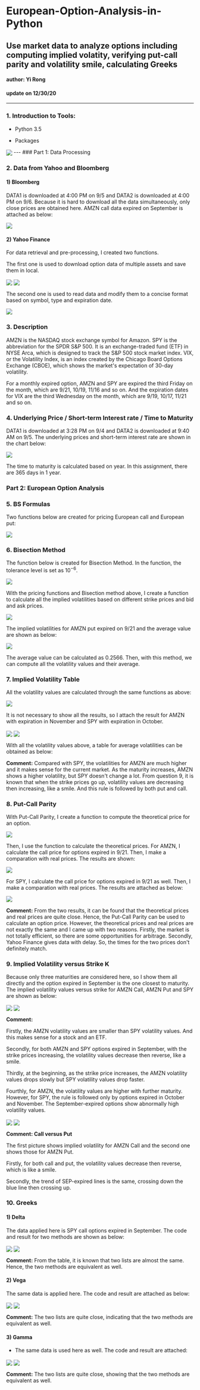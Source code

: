 # European-Option-Analysis-in-Python

## Use market data to analyze options including computing implied volatity, verifying put-call parity and volatility smile, calculating Greeks

#### author: Yi Rong
#### update on 12/30/20

---
### 1. Introduction to Tools:

* Python 3.5

* Packages

<img src="media/image1.png" align="center">
---
### Part 1: Data Processing

### 2. Data from Yahoo and Bloomberg

#### 1)  Bloomberg

DATA1 is downloaded at 4:00 PM on 9/5 and DATA2 is downloaded at 4:00 PM
on 9/6. Because it is hard to download all the data simultaneously, only
close prices are obtained here. AMZN call data expired on September is
attached as below:

<img src="media/image2.png"  align="center">

#### 2)  Yahoo Finance

For data retrieval and pre-processing, I created two functions.

The first one is used to download option data of multiple assets and
save them in local.

<img src="media/image3.png" align="center">

<img src="media/image4.png" align="center">

The second one is used to read data and modify them to a concise format
based on symbol, type and expiration date.

<img src="media/image5.png" align="center">

### 3. Description

AMZN is the NASDAQ stock exchange symbol for Amazon. SPY is the
abbreviation for the SPDR S&P 500. It is an exchange-traded fund (ETF)
in NYSE Arca, which is designed to track the S&P 500 stock market index.
VIX, or the Volatility Index, is an index created by the Chicago Board
Options Exchange (CBOE), which shows the market's expectation of 30-day
volatility.

For a monthly expired option, AMZN and SPY are expired the third Friday
on the month, which are 9/21, 10/19, 11/16 and so on. And the expiration
dates for VIX are the third Wednesday on the month, which are 9/19,
10/17, 11/21 and so on.

### 4. Underlying Price / Short-term Interest rate / Time to Maturity

DATA1 is downloaded at 3:28 PM on 9/4 and DATA2 is downloaded at 9:40 AM
on 9/5. The underlying prices and short-term interest rate are shown in
the chart below:

<img src="media/image27.png" align="center">

The time to maturity is calculated based on year. In this assignment,
there are 365 days in 1 year.

### Part 2: European Option Analysis

### 5. BS Formulas

Two functions below are created for pricing European call and European
put:

<img src="media/image6.png" align="center">

### 6. Bisection Method

The function below is created for Bisection Method. In the function, the
tolerance level is set as $10^{- 6}$.

<img src="media/image7.png" align="center">

With the pricing functions and Bisection method above, I create a
function to calculate all the implied volatilities based on different
strike prices and bid and ask prices.

<img src="media/image8.png" align="center">

The implied volatilities for AMZN put expired on 9/21 and the average
value are shown as below:

<img src="media/image9.png" align="center">

The average value can be calculated as 0.2566. Then, with this method,
we can compute all the volatility values and their average.

### 7. Implied Volatility Table

All the volatility values are calculated through the same functions as
above:

<img src="media/image10.png" align="center">

It is not necessary to show all the results, so I attach the result for
AMZN with expiration in November and SPY with expiration in October.

<img src="media/image11.png" align="center">

<img src="media/image12.png" align="center">

With all the volatility values above, a table for average volatilities
can be obtained as below:


**Comment:** Compared with SPY, the volatilities for AMZN are much
higher and it makes sense for the current market. As the maturity
increases, AMZN shows a higher volatility, but SPY doesn't change a lot.
From question 9, it is known that when the strike prices go up,
volatility values are decreasing then increasing, like a smile. And this
rule is followed by both put and call.

### 8. Put-Call Parity

With Put-Call Parity, I create a function to compute the theoretical
price for an option.

<img src="media/image13.png" align="center">

Then, I use the function to calculate the theoretical prices. For AMZN,
I calculate the call price for options expired in 9/21. Then, I make a
comparation with real prices. The results are shown:

<img src="media/image14.png" align="center">

For SPY, I calculate the call price for options expired in 9/21 as well.
Then, I make a comparation with real prices. The results are attached as
below:

<img src="media/image15.png" align="center">

**Comment:** From the two results, it can be found that the theoretical
prices and real prices are quite close. Hence, the Put-Call Parity can
be used to calculate an option price. However, the theoretical prices
and real prices are not exactly the same and I came up with two reasons.
Firstly, the market is not totally efficient, so there are some
opportunities for arbitrage. Secondly, Yahoo Finance gives data with
delay. So, the times for the two prices don't definitely match.

### 9. Implied Volatility versus Strike $\mathbf{K}$

Because only three maturities are considered here, so I show them all
directly and the option expired in September is the one closest to
maturity. The implied volatility values versus strike for AMZN Call,
AMZN Put and SPY are shown as below:

<img src="media/image16.png" align="center">

<img src="media/image17.png" align="center">

**Comment:**

Firstly, the AMZN volatility values are smaller than SPY volatility
values. And this makes sense for a stock and an ETF.

Secondly, for both AMZN and SPY options expired in September, with the
strike prices increasing, the volatility values decrease then reverse,
like a smile.

Thirdly, at the beginning, as the strike price increases, the AMZN
volatility values drops slowly but SPY volatility values drop faster.

Fourthly, for AMZN, the volatility values are higher with further
maturity. However, for SPY, the rule is followed only by options expired
in October and November. The September-expired options show abnormally
high volatility values.

<img src="media/image18.png" align="center">

<img src="media/image19.png" align="center">

**Comment: Call versus Put**

The first picture shows implied volatility for AMZN Call and the second
one shows those for AMZN Put.

Firstly, for both call and put, the volatility values decrease then
reverse, which is like a smile.

Secondly, the trend of SEP-expired lines is the same, crossing down the
blue line then crossing up.

### 10. Greeks

#### 1)  Delta

The data applied here is SPY call options expired in September. The
code and result for two methods are shown as below:

<img src="media/image20.png" align="center">

<img src="media/image21.png" align="center">

**Comment:** From the table, it is known that two lists are almost the
same. Hence, the two methods are equivalent as well.

#### 2)  Vega

The same data is applied here. The code and result are attached as
below:

<img src="media/image22.png" align="center">

<img src="media/image23.png" align="center">

**Comment:** The two lists are quite close, indicating that the two
methods are equivalent as well.

#### 3)  Gamma

*  The same data is used here as well. The code and result are attached:

<img src="media/image24.png" align="center">

<img src="media/image25.png" align="center">

**Comment:** The two lists are quite close, showing that the two methods
are equivalent as well.
